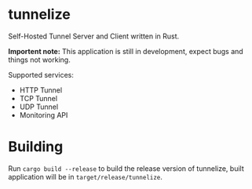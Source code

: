 # tunnelize

Self-Hosted Tunnel Server and Client written in Rust.

**Importent note:** This application is still in development, expect bugs and things not working.

Supported services:
* HTTP Tunnel
* TCP Tunnel
* UDP Tunnel
* Monitoring API

# Building

Run `cargo build --release` to build the release version of tunnelize, built application will be in
`target/release/tunnelize`.